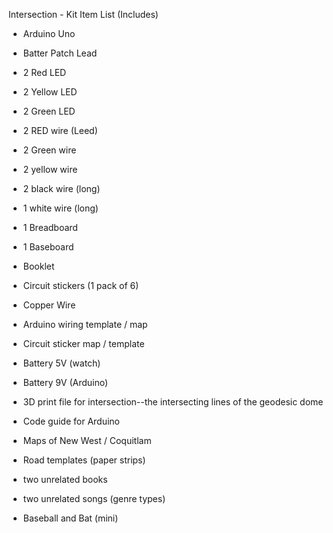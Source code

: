 Intersection - Kit Item List (Includes)

- Arduino Uno
- Batter Patch Lead
- 2 Red LED
- 2 Yellow LED
- 2 Green LED

- 2 RED wire (Leed)
- 2 Green wire
- 2 yellow wire
- 2 black wire (long)
- 1 white wire (long)
- 1 Breadboard
- 1 Baseboard
- Booklet

- Circuit stickers (1 pack of 6)
- Copper Wire

- Arduino wiring template / map
- Circuit sticker map / template

- Battery 5V (watch)
- Battery 9V (Arduino)

- 3D print file for intersection--the intersecting lines of the geodesic dome

- Code guide for Arduino

- Maps of New West / Coquitlam
- Road templates (paper strips)
- two unrelated books
- two unrelated songs (genre types)
- Baseball and Bat (mini)